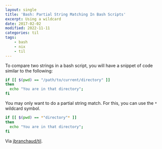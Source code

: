 ```yaml
---
layout: single
title: 'Bash: Partial String Matching In Bash Scripts'
excerpt: Using a wildcard
date: 2017-02-02
modified: 2022-11-11
categories: til
tags:
    - bash
    - nix
    - til
---
```


To compare two strings in a bash script, you will have a snippet of code
similar to the following:

```bash
if [[ $(pwd) == "/path/to/current/directory" ]]
then
  echo "You are in that directory";
fi
```

You may only want to do a partial string match. For this, you can use the
`*` wildcard symbol.

```bash
if [[ $(pwd) == *"directory"* ]]
then
  echo "You are in that directory";
fi
```

Via [jbranchaud/til](https://github.com/jbranchaud/til).
